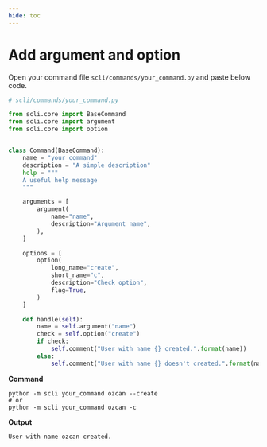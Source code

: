 ```yaml
---
hide: toc
---
```


# Add argument and option

Open your command file `scli/commands/your_command.py` and paste below code.

```python
# scli/commands/your_command.py

from scli.core import BaseCommand
from scli.core import argument
from scli.core import option


class Command(BaseCommand):
    name = "your_command"
    description = "A simple description"
    help = """
    A useful help message
    """

    arguments = [
        argument(
            name="name",
            description="Argument name",
        ),
    ]

    options = [
        option(
            long_name="create",
            short_name="c",
            description="Check option",
            flag=True,
        )
    ]

    def handle(self):
        name = self.argument("name")
        check = self.option("create")
        if check:
            self.comment("User with name {} created.".format(name))
        else:
            self.comment("User with name {} doesn't created.".format(name))

```

**Command**

```shell
python -m scli your_command ozcan --create
# or
python -m scli your_command ozcan -c
```

**Output**

```text
User with name ozcan created.
```
